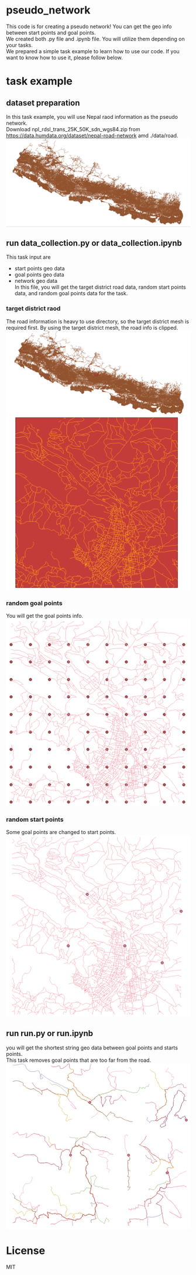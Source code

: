 # pseudo_network
This code is for creating a pseudo network! You can get the geo info between start points and goal points.  
We created both .py file and .ipynb file. You will utilize them depending on your tasks.  
We prepared a simple task example to learn how to use our code. If you want to know how to use it, please follow below.  


# task example
## dataset preparation
In this task example, you will use Nepal raod information as the pseudo network.  
Download npl_rdsl_trans_25K_50K_sdn_wgs84.zip from https://data.humdata.org/dataset/nepal-road-network amd  ./data/road.  
![画像](/assets/road.png)

## run data_collection.py or data_collection.ipynb
This task input are  
- start points geo data
- goal points  geo data
- network geo data  
In this file, you will get the target district road data, random start points data, and random goal points data for the task.

### target district raod
The road information is heavy to use directory, so the target district mesh is required first.
By using the target district mesh, the road info is clipped.
![画像](/assets/tar_road.png)
![画像](/assets/tar_road_dis.png)

### random goal points
You will get the goal points info.  
![画像](/assets/goal_points.png)

### random start points
Some goal points are changed to start points.  
![画像](/assets/start_points.png)


## run run.py or run.ipynb
you will get the shortest string geo data between goal points and starts points.  
This task removes goal points that are too far from the road.
![画像](/assets/pseudo_network.png)

# License
MIT
